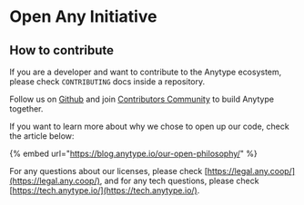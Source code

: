 # Open Any Initiative

## **How to contribute**

If you are a developer and want to contribute to the Anytype ecosystem, please check `CONTRIBUTING` docs inside a repository.

Follow us on [Github](https://github.com/anyproto) and join [Contributors Community](https://github.com/orgs/anyproto/discussions) to build Anytype together.

If you want to learn more about why we chose to open up our code, check the article below:&#x20;

{% embed url="https://blog.anytype.io/our-open-philosophy/" %}

For any questions about our licenses, please check [https://legal.any.coop/](https://legal.any.coop/), and for any tech questions, please check [https://tech.anytype.io/](https://tech.anytype.io/).
